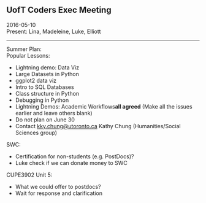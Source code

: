 ## UofT Coders Exec Meeting  
2016-05-10  
Present: Lina, Madeleine, Luke, Elliott

---------

Summer Plan:  
Popular Lessons:
- Lightning demo: Data Viz
- Large Datasets in Python
- ggplot2 data viz
- Intro to SQL Databases
- Class structure in Python
- Debugging in Python
- Lightning Demos: Academic Workflows**all agreed**
(Make all the issues earlier and leave others blank)
- Do not plan on June 30
- Contact kky.chung@utoronto.ca Kathy Chung (Humanities/Social Sciences group)

SWC:
- Certification for non-students (e.g. PostDocs)?
- Luke check if we can donate money to SWC

CUPE3902 Unit 5:  
- What we could offer to postdocs?
- Wait for response and clarification
